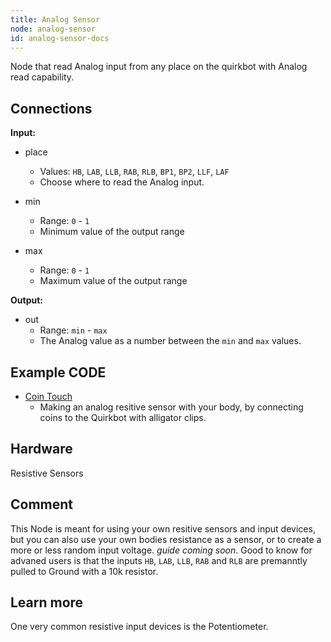 ```yaml
---
title: Analog Sensor
node: analog-sensor
id: analog-sensor-docs
---
```


Node that read Analog input from any place on the quirkbot with Analog read capability.

## Connections

<div class="node-input-table" markdown="block">

**Input:**

- <span class='node-input'>place</span>
	- Values: `HB`, `LAB`, `LLB`, `RAB`, `RLB`, `BP1`, `BP2`, `LLF`, `LAF`
	- Choose where to read the Analog input.

- <span class='node-input'>min</span>
	- Range: `0` - `1`
	- Minimum value of the output range

- <span class='node-input'>max</span>
	- Range: `0` - `1`
	- Maximum value of the output range

</div>


<div class="node-output-table" markdown="block">

**Output:** 

- <span class='node-output'>out</span>
	- Range: `min` - `max`
	- The Analog value as a number between the `min` and `max` values.

</div>

## Example CODE

<div class="node-example-programs" markdown="block">

- [Coin Touch](http://code.quirkbot.com/program/5655b359d66de10100d12694 "Go to Quirkbot CODE")
	- Making an analog resitive sensor with your body, by connecting coins to the Quirkbot with alligator clips.

</div>

## Hardware
Resistive Sensors

## Comment
This Node is meant for using your own resitive sensors and input devices, but you can also use your own bodies resistance as a sensor, or to create a more or less random input voltage. *guide coming soon*. Good to know for advaned users is that the inputs `HB`, `LAB`, `LLB`, `RAB` and `RLB` are premanntly pulled to Ground with a 10k resistor.

## Learn more
One very common resistive input devices is the Potentiometer.
